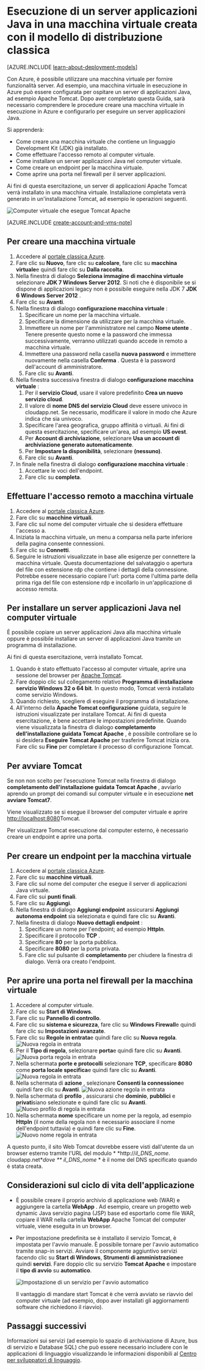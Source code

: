 <properties
    pageTitle="Tomcat in un computer virtuale | Microsoft Azure"
    description="In questa esercitazione utilizza risorse create con il modello di distribuzione classica e viene illustrato come creare una macchina virtuale di Windows e configurarlo per l'esecuzione Apache Tomcat applicazione server."
    services="virtual-machines-windows"
    documentationCenter="java"
    authors="rmcmurray"
    manager="wpickett"
    editor=""
    tags="azure-service-management" />

<tags
    ms.service="virtual-machines-windows"
    ms.workload="web"
    ms.tgt_pltfrm="vm-windows"
    ms.devlang="Java"
    ms.topic="article"
    ms.date="08/11/2016"
    ms.author="robmcm"/>

# <a name="how-to-run-a-java-application-server-on-a-virtual-machine-created-with-the-classic-deployment-model"></a>Esecuzione di un server applicazioni Java in una macchina virtuale creata con il modello di distribuzione classica

[AZURE.INCLUDE [learn-about-deployment-models](../../includes/learn-about-deployment-models-classic-include.md)]


Con Azure, è possibile utilizzare una macchina virtuale per fornire funzionalità server. Ad esempio, una macchina virtuale in esecuzione in Azure può essere configurata per ospitare un server di applicazioni Java, ad esempio Apache Tomcat. Dopo aver completato questa Guida, sarà necessario comprendere le procedure creare una macchina virtuale in esecuzione in Azure e configurarlo per eseguire un server applicazioni Java.

Si apprenderà:

* Come creare una macchina virtuale che contiene un linguaggio Development Kit (JDK) già installato.
* Come effettuare l'accesso remoto al computer virtuale.
* Come installare un server applicazioni Java nel computer virtuale.
* Come creare un endpoint per la macchina virtuale.
* Come aprire una porta nel firewall per il server applicazioni.

Ai fini di questa esercitazione, un server di applicazioni Apache Tomcat verrà installato in una macchina virtuale. Installazione completata verrà generato in un'installazione Tomcat, ad esempio le operazioni seguenti.

![Computer virtuale che esegue Tomcat Apache][virtual_machine_tomcat]

[AZURE.INCLUDE [create-account-and-vms-note](../../includes/create-account-and-vms-note.md)]

## <a name="to-create-a-virtual-machine"></a>Per creare una macchina virtuale

1. Accedere al [portale classica Azure](https://manage.windowsazure.com).
2. Fare clic su **Nuovo**, fare clic su **calcolare**, fare clic su **macchina virtuale**e quindi fare clic su **Dalla raccolta**.
3. Nella finestra di dialogo **Seleziona immagine di macchina virtuale** selezionare **JDK 7 Windows Server 2012**.
Si noti che è disponibile se si dispone di applicazioni legacy non è possibile eseguire nella JDK 7 **JDK 6 Windows Server 2012** .
4. Fare clic su **Avanti**.
5. Nella finestra di dialogo **configurazione macchina virtuale** :
    1. Specificare un nome per la macchina virtuale.
    2. Specificare la dimensione da utilizzare per la macchina virtuale.
    3. Immettere un nome per l'amministratore nel campo **Nome utente** . Tenere presente questo nome e la password che immessa successivamente, verranno utilizzati quando accede in remoto a macchina virtuale.
    4. Immettere una password nella casella **nuova password** e immettere nuovamente nella casella **Conferma** . Questa è la password dell'account di amministratore.
    5. Fare clic su **Avanti**.
6. Nella finestra successiva finestra di dialogo **configurazione macchina virtuale** :
    1. Per il **servizio Cloud**, usare il valore predefinito **Crea un nuovo servizio cloud**.
    2. Il valore di **nome DNS del servizio Cloud** deve essere univoco in cloudapp.net. Se necessario, modificare il valore in modo che Azure indica che sia univoco.
    2. Specificare l'area geografica, gruppo affinità o virtuali. Ai fini di questa esercitazione, specificare un'area, ad esempio **US ovest**.
    2. Per **Account di archiviazione**, selezionare **Usa un account di archiviazione generato automaticamente**.
    3. Per **Impostare la disponibilità**, selezionare **(nessuno)**.
    4. Fare clic su **Avanti**.
7. In finale nella finestra di dialogo **configurazione macchina virtuale** :
    1. Accettare le voci dell'endpoint.
    2. Fare clic su **completa**.

## <a name="to-remotely-sign-in-to-your-virtual-machine"></a>Effettuare l'accesso remoto a macchina virtuale

1. Accedere al [portale classica Azure](https://manage.windowsazure.com).
2. Fare clic su **macchine virtuali**.
3. Fare clic sul nome del computer virtuale che si desidera effettuare l'accesso a.
4. Iniziata la macchina virtuale, un menu a comparsa nella parte inferiore della pagina consente connessioni.
5. Fare clic su **Connetti**.
6. Seguire le istruzioni visualizzate in base alle esigenze per connettere la macchina virtuale. Questa documentazione del salvataggio o apertura del file con estensione rdp che contiene i dettagli della connessione. Potrebbe essere necessario copiare l'url: porta come l'ultima parte della prima riga del file con estensione rdp e incollarlo in un'applicazione di accesso remota.

## <a name="to-install-a-java-application-server-on-your-virtual-machine"></a>Per installare un server applicazioni Java nel computer virtuale

È possibile copiare un server applicazioni Java alla macchina virtuale oppure è possibile installare un server di applicazioni Java tramite un programma di installazione.

Ai fini di questa esercitazione, verrà installato Tomcat.

1. Quando è stato effettuato l'accesso al computer virtuale, aprire una sessione del browser per [Apache Tomcat](http://tomcat.apache.org/download-70.cgi).
2. Fare doppio clic sul collegamento relativo **Programma di installazione servizio Windows 32 o 64 bit**. In questo modo, Tomcat verrà installato come servizio Windows.
3. Quando richiesto, scegliere di eseguire il programma di installazione.
4. All'interno della **Apache Tomcat configurazione** guidata, seguire le istruzioni visualizzate per installare Tomcat. Ai fini di questa esercitazione, è bene accettare le impostazioni predefinite. Quando viene visualizzata la finestra di dialogo **completamento dell'installazione guidata Tomcat Apache** , è possibile controllare se lo si desidera **Eseguire Tomcat Apache** per trasferire Tomcat inizia ora. Fare clic su **Fine** per completare il processo di configurazione Tomcat.

## <a name="to-start-tomcat"></a>Per avviare Tomcat
Se non non scelto per l'esecuzione Tomcat nella finestra di dialogo **completamento dell'installazione guidata Tomcat Apache** , avviarlo aprendo un prompt dei comandi sul computer virtuale e in esecuzione **net avviare Tomcat7**.

Viene visualizzato se si esegue il browser del computer virtuale e aprire <http://localhost:8080>Tomcat.

Per visualizzare Tomcat esecuzione dal computer esterno, è necessario creare un endpoint e aprire una porta.

## <a name="to-create-an-endpoint-for-your-virtual-machine"></a>Per creare un endpoint per la macchina virtuale
1. Accedere al [portale classica Azure](https://manage.windowsazure.com).
2. Fare clic su **macchine virtuali**.
3. Fare clic sul nome del computer che esegue il server di applicazioni Java virtuale.
4. Fare clic sui **punti finali**.
5. Fare clic su **Aggiungi**.
6. Nella finestra di dialogo **Aggiungi endpoint** assicurarsi **Aggiungi autonoma endpoint** sia selezionata e quindi fare clic su **Avanti**.
7. Nella finestra di dialogo **Nuovo dettagli endpoint** :
    1. Specificare un nome per l'endpoint; ad esempio **HttpIn**.
    2. Specificare il protocollo **TCP** .
    3. Specificare **80** per la porta pubblica.
    4. Specificare **8080** per la porta privata.
    5. Fare clic sul pulsante di **completamento** per chiudere la finestra di dialogo. Verrà ora creato l'endpoint.

## <a name="to-open-a-port-in-the-firewall-for-your-virtual-machine"></a>Per aprire una porta nel firewall per la macchina virtuale
1. Accedere al computer virtuale.
2. Fare clic su **Start di Windows**.
3. Fare clic su **Pannello di controllo**.
4. Fare clic su **sistema e sicurezza**, fare clic su **Windows Firewall**e quindi fare clic su **Impostazioni avanzate**.
5. Fare clic su **Regole in entrata**e quindi fare clic su **Nuova regola**.
 ![Nuova regola in entrata][NewIBRule]
6. Per il **Tipo di regola**, selezionare **porta**e quindi fare clic su **Avanti**.
 ![Nuova porta regola in entrata][NewRulePort]
7. Nella schermata **porte e protocolli** selezionare **TCP**, specificare **8080** come **porta locale specifica**e quindi fare clic su **Avanti**.
 ![Nuova regola in entrata][NewRuleProtocol]
8. Nella schermata di **azione** , selezionare **Consenti la connessione**e quindi fare clic su **Avanti**.
 ![Nuova azione regola in entrata][NewRuleAction]
9. Nella schermata di **profilo** , assicurarsi che **dominio**, **pubblici** e **privati**siano selezionate e quindi fare clic su **Avanti**.
 ![Nuovo profilo di regola in entrata][NewRuleProfile]
10. Nella schermata **nome** specificare un nome per la regola, ad esempio **HttpIn** (il nome della regola non è necessario associare il nome dell'endpoint tuttavia) e quindi fare clic su **Fine**.  
 ![Nuovo nome regola in entrata][NewRuleName]

A questo punto, il sito Web Tomcat dovrebbe essere visti dall'utente da un browser esterno tramite l'URL del modulo * *http://*il\_DNS\_nome*. cloudapp.net**dove ** *il\_DNS\_nome** * è il nome del DNS specificato quando è stata creata.

## <a name="application-lifecycle-considerations"></a>Considerazioni sul ciclo di vita dell'applicazione
* È possibile creare il proprio archivio di applicazione web (WAR) e aggiungere la cartella **WebApp** . Ad esempio, creare un progetto web dynamic Java servizio pagina (JSP) base ed esportarlo come file WAR, copiare il WAR nella cartella **WebApp** Apache Tomcat del computer virtuale, viene eseguita in un browser.
* Per impostazione predefinita se è installato il servizio Tomcat, è impostata per l'avvio manuale. È possibile tornare per l'avvio automatico tramite snap-in servizi. Avviare il componente aggiuntivo servizi facendo clic su **Start di Windows**, **Strumenti di amministrazione**e quindi **servizi**. Fare doppio clic su servizio **Tomcat Apache** e impostare il **tipo di avvio** su **automatico**.

    ![Impostazione di un servizio per l'avvio automatico][service_automatic_startup]

    Il vantaggio di mandare start Tomcat è che verrà avviato se riavvio del computer virtuale (ad esempio, dopo aver installati gli aggiornamenti software che richiedono il riavvio).

## <a name="next-steps"></a>Passaggi successivi
Informazioni sui servizi (ad esempio lo spazio di archiviazione di Azure, bus di servizio e Database SQL) che può essere necessario includere con le applicazioni di linguaggio visualizzando le informazioni disponibili al [Centro per sviluppatori di linguaggio](https://azure.microsoft.com/develop/java/).

[virtual_machine_tomcat]: ./media/virtual-machines-windows-classic-java-run-tomcat-app-server/WA_VirtualMachineRunningApacheTomcat.png

[service_automatic_startup]: ./media/virtual-machines-windows-classic-java-run-tomcat-app-server/WA_TomcatServiceAutomaticStart.png









[NewIBRule]: ./media/virtual-machines-windows-classic-java-run-tomcat-app-server/NewInboundRule.png
[NewRulePort]: ./media/virtual-machines-windows-classic-java-run-tomcat-app-server/NewRulePort.png
[NewRuleProtocol]: ./media/virtual-machines-windows-classic-java-run-tomcat-app-server/NewRuleProtocol.png
[NewRuleAction]: ./media/virtual-machines-windows-classic-java-run-tomcat-app-server/NewRuleAction.png
[NewRuleName]: ./media/virtual-machines-windows-classic-java-run-tomcat-app-server/NewRuleName.png
[NewRuleProfile]: ./media/virtual-machines-windows-classic-java-run-tomcat-app-server/NewRuleProfile.png
